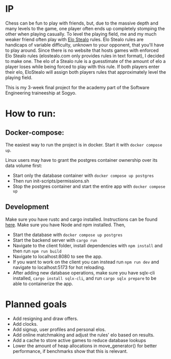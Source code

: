 # IP
Chess can be fun to play with friends, but, due to the massive depth and many levels to the game, one player often ends up completely stomping the other when playing casually.
To level the playing field, me and my much weaker friend often play with [Elo Stealo](https://elostealo.com) rules.
Elo Stealo rules are handicaps of variable difficulty, unknown to your opponent, that you'll have to play around.
Since there is no website that hosts games with enforced Elo Stealo rules (elostealo.com only provides rules in text format), I decided to make one.
The elo of a Stealo rule is a guesstimate of the amount of elo a player loses while being forced to play with this rule. If both players enter their elo, EloStealo will assign both players rules that approximately level the playing field.

This is my 3-week final project for the academy part of the Software Engineering traineeship at Sogyo.

# How to run:
## Docker-compose:
The easiest way to run the project is in docker. Start it with ```docker compose up```.

Linux users may have to grant the postgres container ownership over its data volume first:
- Start only the database container with ```docker compose up postgres```
- Then run init-scripts/permissions.sh
- Stop the postgres container and start the entire app with ```docker compose up```

## Development
Make sure you have rustc and cargo installed. Instructions can be found [here](https://rustup.rs/). Make sure you have Node and npm installed.
Then,
- Start the database with ```docker compose up postgres```
- Start the backend server with ```cargo run```
- Navigate to the client folder, install dependencies with ```npm install``` and then run ```npm run build```
- Navigate to localhost:8080 to see the app.
- If you want to work on the client you can instead run ```npm run dev``` and navigate to localhost:5173 for hot reloading.
- After adding new database operations, make sure you have sqlx-cli installed, ``cargo install sqlx-cli``, and run ```cargo sqlx prepare``` to be able to containerize the app.

# Planned goals
- Add resigning and draw offers.
- Add clocks.
- Add signup, user profiles and personal elos.
- Add online matchmaking and adjust the rules' elo based on results.
- Add a cache to store active games to reduce database lookups
- Lower the amount of heap allocations in move_generator() for better performance, if benchmarks show that this is relevant.